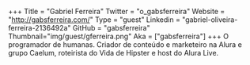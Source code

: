 +++
Title = "Gabriel Ferreira"
Twitter = "o_gabsferreira"
Website = "http://gabsferreira.com/"
Type = "guest"
Linkedin = "gabriel-oliveira-ferreira-2136492a"
GitHub = "gabsferreira"
Thumbnail="img/guest/gferreira.png"
Aka = ["gabsferreira"]
+++
O programador de humanas. Criador de conteúdo e marketeiro na Alura e grupo Caelum, roteirista do Vida de Hipster e host do Alura Live.